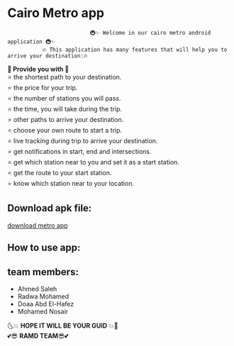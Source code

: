 #                                                Cairo Metro app 
                              🚇✨ Welcome in our cairo metro android application 🚇✨
               🔥 This application has many features that will help you to arrive your destination:🔥

**💎 Provide you with 💎**                                
      ⭐  the shortest path to your destination. \
      ⭐  the price for your trip.\
      ⭐  the number of stations you will pass.\
      ⭐  the time, you will take during the trip.\
      ⭐  other paths to arrive your destination.\
      ⭐  choose your own route to start a trip.\
      ⭐  live tracking during trip to arrive your destination.\
      ⭐  get notifications in start, end and intersections.\
      ⭐  get which station near to you and set it as a start station.\
      ⭐  get the route to your start station.\
      ⭐  know which station near to your location.
      
## Download apk file: 
 [download metro app](PK)

## How to use app:


## team members:
   * Ahmed Saleh
   * Radwa Mohamed
   * Doaa Abd El-Hafez
   * Mohamed Nosair

 🌜💥 **HOPE IT WILL BE YOUR GUID** 💥🌛 \
         💕😎 **RAMD TEAM**😎💕
      

            
            
   

  
 
